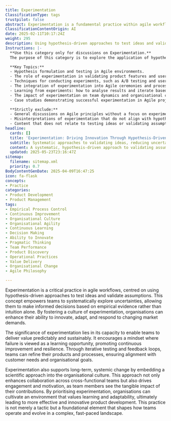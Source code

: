 ```yaml
---
title: Experimentation
ClassificationType: tags
trustpilot: false
abstract: Experimentation is a fundamental practice within agile workflows that utilises hypothesis-driven methods to test ideas and validate assumptions. Originating from the need to systematically address uncertainties, this approach enables teams to make informed decisions based on empirical evidence rather than relying solely on intuition. The importance of experimentation is underscored by its ability to facilitate predictable and sustainable value delivery, fostering a culture where failure is perceived as a learning opportunity that drives continuous improvement and resilience. Through iterative testing and feedback loops, teams can refine their products and processes, ensuring they align with customer needs and organisational objectives. Furthermore, experimentation promotes long-term systemic change by integrating a scientific mindset into the organisational culture, enhancing collaboration among cross-functional teams and boosting engagement as team members witness the direct impact of their efforts. By prioritising experimentation, organisations can create an environment that values learning and adaptability, which is essential for effective and innovative product development in today's complex and rapidly changing landscape. This practice serves not just as a tactic but as a foundational element that influences how teams operate and evolve.
ClassificationContentOrigin: AI
date: 2025-02-11T10:17:24Z
weight: 295
description: Using hypothesis-driven approaches to test ideas and validate assumptions in agile workflows.
Instructions: |-
  **Use this category only for discussions on Experimentation.**  
  The purpose of this category is to explore the application of hypothesis-driven approaches within Agile workflows, focusing on how experimentation can validate assumptions and drive continuous improvement. This includes the systematic testing of ideas to enhance decision-making and foster innovation in Agile practices.

  **Key Topics:**
  - Hypothesis formulation and testing in Agile environments.
  - The role of experimentation in validating product features and user feedback.
  - Techniques for conducting experiments, such as A/B testing and user testing.
  - The integration of experimentation into Agile ceremonies and processes.
  - Learning from experiments: how to analyse results and iterate based on findings.
  - The impact of experimentation on team dynamics and organisational culture.
  - Case studies demonstrating successful experimentation in Agile projects.

  **Strictly exclude:**
  - General discussions on Agile principles without a focus on experimentation.
  - Misinterpretations of experimentation that do not align with hypothesis-driven methodologies.
  - Content that does not relate to testing ideas or validating assumptions within Agile workflows.
headline:
  cards: []
  title: 'Experimentation: Driving Innovation Through Hypothesis-Driven Learning'
  subtitle: Systematic approaches to validating ideas, reducing uncertainty, and driving continuous improvement through hypothesis-driven learning and rapid feedback loops
  content: A systematic, hypothesis-driven approach to validating assumptions, reducing uncertainty, and informing decisions through empirical evidence. Posts explore iterative testing, feedback loops, scientific thinking, organisational learning, managing complexity, fostering innovation, and cultivating a culture that embraces failure as a pathway to continuous improvement and sustainable value delivery.
  updated: 2025-05-23T23:16:47Z
sitemap:
  filename: sitemap.xml
  priority: 0.7
BodyContentGenDate: 2025-04-09T16:47:25
icon: fa-flask
concepts:
- Practice
categories:
- Product Development
- Product Management
tags:
- Empirical Process Control
- Continuous Improvement
- Organisational Culture
- Organisational Agility
- Continuous Learning
- Decision Making
- Ability to Innovate
- Pragmatic Thinking
- Team Performance
- Product Discovery
- Operational Practices
- Value Delivery
- Organisational Change
- Agile Philosophy

---
```

Experimentation is a critical practice in agile workflows, centred on using hypothesis-driven approaches to test ideas and validate assumptions. This concept empowers teams to systematically explore uncertainties, allowing them to make informed decisions based on empirical evidence rather than intuition alone. By fostering a culture of experimentation, organisations can enhance their ability to innovate, adapt, and respond to changing market demands.

The significance of experimentation lies in its capacity to enable teams to deliver value predictably and sustainably. It encourages a mindset where failure is viewed as a learning opportunity, promoting continuous improvement and resilience. Through iterative testing and feedback loops, teams can refine their products and processes, ensuring alignment with customer needs and organisational goals.

Experimentation also supports long-term, systemic change by embedding a scientific approach into the organisational culture. This approach not only enhances collaboration across cross-functional teams but also drives engagement and motivation, as team members see the tangible impact of their contributions. By prioritising experimentation, organisations can cultivate an environment that values learning and adaptability, ultimately leading to more effective and innovative product development. This practice is not merely a tactic but a foundational element that shapes how teams operate and evolve in a complex, fast-paced landscape.

